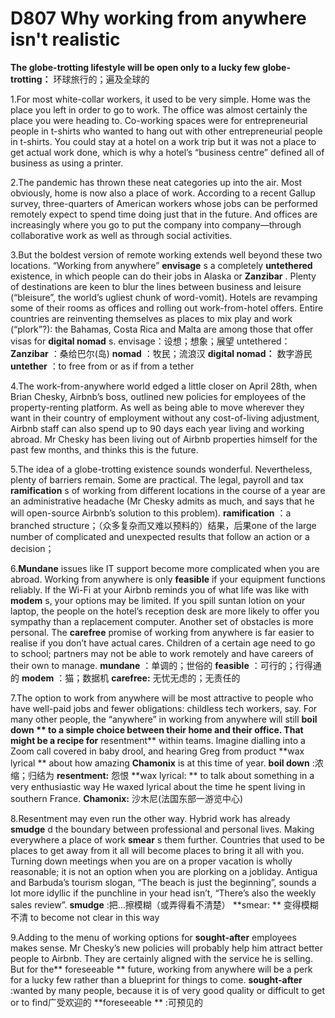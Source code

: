 # D807 Why working from anywhere isn't realistic
**The globe-trotting lifestyle will be open only to a lucky few** 
**globe-trotting：** 环球旅行的；遍及全球的

1.For most white-collar workers, it used to be very simple. Home was the place you left in order to go to work. The office was almost certainly the place you were heading to. Co-working spaces were for entrepreneurial people in t-shirts who wanted to hang out with other entrepreneurial people in t-shirts. You could stay at a hotel on a work trip but it was not a place to get actual work done, which is why a hotel’s “business centre” defined all of business as using a printer.

2.The pandemic has thrown these neat categories up into the air. Most obviously, home is now also a place of work. According to a recent Gallup survey, three-quarters of American workers whose jobs can be performed remotely expect to spend time doing just that in the future. And offices are increasingly where you go to put the company into company—through collaborative work as well as through social activities.

3.But the boldest version of remote working extends well beyond these two locations. “Working from anywhere” **envisage** s a completely **untethered**  existence, in which people can do their jobs in Alaska or **Zanzibar** . Plenty of destinations are keen to blur the lines between business and leisure (“bleisure”, the world’s ugliest chunk of word-vomit). Hotels are revamping some of their rooms as offices and rolling out work-from-hotel offers. Entire countries are reinventing themselves as places to mix play and work (“plork”?): the Bahamas, Costa Rica and Malta are among those that offer visas for **digital nomad** s.
envisage：设想；想象；展望
untethered：
**Zanzibar** ：桑给巴尔(岛)
**nomad** ：牧民；流浪汉
**digital nomad：** 数字游民
**untether** ：to free from or as if from a tether

4.The work-from-anywhere world edged a little closer on April 28th, when Brian Chesky, Airbnb’s boss, outlined new policies for employees of the property-renting platform. As well as being able to move wherever they want in their country of employment without any cost-of-living adjustment, Airbnb staff can also spend up to 90 days each year living and working abroad. Mr Chesky has been living out of Airbnb properties himself for the past few months, and thinks this is the future.

5.The idea of a globe-trotting existence sounds wonderful. Nevertheless, plenty of barriers remain. Some are practical. The legal, payroll and tax **ramification** s of working from different locations in the course of a year are an administrative headache (Mr Chesky admits as much, and says that he will open-source Airbnb’s solution to this problem).
**ramification** ：a branched structure；（众多复杂而又难以预料的）结果，后果one of the large number of complicated and unexpected results that follow an action or a decision；

6.**Mundane**  issues like IT support become more complicated when you are abroad. Working from anywhere is only **feasible**  if your equipment functions reliably. If the Wi-Fi at your Airbnb reminds you of what life was like with **modem** s, your options may be limited. If you spill suntan lotion on your laptop, the people on the hotel’s reception desk are more likely to offer you sympathy than a replacement computer.
Another set of obstacles is more personal. The **carefree**  promise of working from anywhere is far easier to realise if you don’t have actual cares. Children of a certain age need to go to school; partners may not be able to work remotely and have careers of their own to manage.
**mundane** ：单调的；世俗的
**feasible** ：可行的；行得通的
**modem** ：猫；数据机
**carefree:** 无忧无虑的；无责任的

7.The option to work from anywhere will be most attractive to people who have well-paid jobs and fewer obligations: childless tech workers, say. For many other people, the “anywhere” in working from anywhere will still **boil down ** to a simple choice between their home and their office. That might be a recipe for** resentment**  within teams. Imagine dialling into a Zoom call covered in baby drool, and hearing Greg from product **wax lyrical ** about how amazing **Chamonix**  is at this time of year.
**boil down**  :浓缩；归结为
**resentment:** 怨恨
**wax lyrical: ** to talk about something in a very enthusiastic way
He waxed lyrical about the time he spent living in southern France.
**Chamonix:** 沙木尼(法国东部一游览中心)

8.Resentment may even run the other way. Hybrid work has already **smudge** d the boundary between professional and personal lives. Making everywhere a place of work **smear** s them further. Countries that used to be places to get away from it all will become places to bring it all with you. Turning down meetings when you are on a proper vacation is wholly reasonable; it is not an option when you are plorking on a jobliday. Antigua and Barbuda’s tourism slogan, “The beach is just the beginning”, sounds a lot more idyllic if the punchline in your head isn’t, “There’s also the weekly sales review”.
**smudge** :把…擦模糊（或弄得看不清楚）
**smear: ** 变得模糊不清 to become not clear in this way

9.Adding to the menu of working options for **sought-after**  employees makes sense. Mr Chesky’s new policies will probably help him attract better people to Airbnb. They are certainly aligned with the service he is selling. But for the** foreseeable ** future, working from anywhere will be a perk for a lucky few rather than a blueprint for things to come.
**sought-after** :wanted by many people, because it is of very good quality or difficult to get or to find广受欢迎的
**foreseeable ** :可预见的
